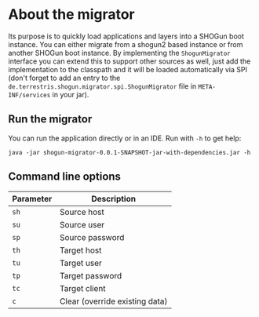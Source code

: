 # About the migrator


Its purpose is to quickly load applications and layers into a SHOGun boot instance. You can either migrate from a shogun2
based instance or from another SHOGun boot instance. By implementing the `ShogunMigrator` interface you can extend this
to support other sources as well, just add the implementation to the classpath and it will be loaded automatically via SPI
(don't forget to add an entry to the `de.terrestris.shogun.migrator.spi.ShogunMigrator` file in `META-INF/services` in
your jar).

## Run the migrator

You can run the application directly or in an IDE. Run with `-h` to get help:

`java -jar shogun-migrator-0.0.1-SNAPSHOT-jar-with-dependencies.jar -h`

## Command line options

| Parameter | Description                   |
|-----------|-------------------------------|
| `sh`      | Source host                   |
| `su`      | Source user                   |
| `sp`      | Source password               |
| `th`      | Target host                   |
| `tu`      | Target user                   |
| `tp`      | Target password               |
| `tc`      | Target client                 |
| `c`       | Clear (override existing data)|
